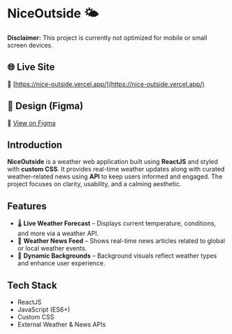 # NiceOutside 🌤️

**Disclaimer:** This project is currently not optimized for mobile or small screen devices.


## 🌐 Live Site

🔗 [https://nice-outside.vercel.app/](https://nice-outside.vercel.app/)


## 🎨 Design (Figma)

🔗 [View on Figma](https://www.figma.com/design/sX98ce0Sxmqvg4fPJ2Oovs/NiceOutside?node-id=3-3&t=kweDVQfzo4LyZMcs-1)


## Introduction

**NiceOutside** is a weather web application built using **ReactJS** and styled with **custom CSS**. It provides real-time weather updates along with curated weather-related news using **API** to keep users informed and engaged. The project focuses on clarity, usability, and a calming aesthetic.

## Features

- 🌡️ **Live Weather Forecast** – Displays current temperature, conditions, and more via a weather API.
- 📰 **Weather News Feed** – Shows real-time news articles related to global or local weather events.
- 🌄 **Dynamic Backgrounds** – Background visuals reflect weather types and enhance user experience.

## Tech Stack

- ReactJS
- JavaScript (ES6+)
- Custom CSS
- External Weather & News APIs


